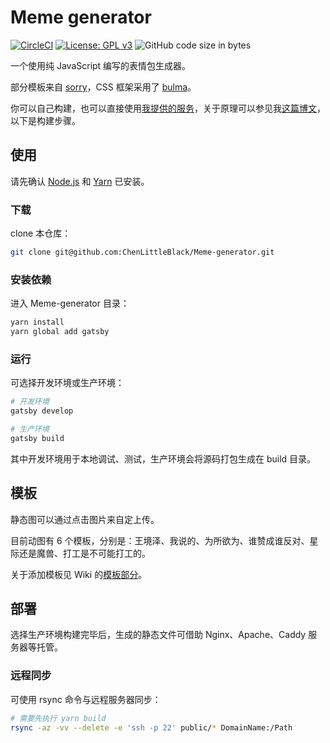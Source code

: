# Meme generator

[![CircleCI](https://img.shields.io/circleci/project/github/ChenLittleBlack/Meme-generator.svg?style=flat-square)](https://circleci.com/gh/ChenLittleBlack/Meme-generator/tree/master)
[![License: GPL v3](https://img.shields.io/badge/License-GPL%20v3-blue.svg?style=flat-square)](https://www.gnu.org/licenses/gpl-3.0)
![GitHub code size in bytes](https://img.shields.io/github/languages/code-size/ChenLittleBlack/Meme-generator.svg?style=flat-square)


一个使用纯 JavaScript 编写的表情包生成器。

部分模板来自 [sorry](https://github.com/xtyxtyx/sorry)，CSS 框架采用了 [bulma](https://github.com/jgthms/bulma)。

你可以自己构建，也可以直接使用[我提供的服务](https://meme.itswincer.com)，关于原理可以参见我[这篇博文](https://blog.itswincer.com/posts/8575e868/)，以下是构建步骤。

## 使用

请先确认 [Node.js](https://github.com/nodejs/node.git) 和 [Yarn](https://github.com/yarnpkg/yarn) 已安装。

### 下载

clone 本仓库：

```bash
git clone git@github.com:ChenLittleBlack/Meme-generator.git
```

### 安装依赖

进入 Meme-generator 目录：

```bash
yarn install
yarn global add gatsby
```

### 运行

可选择开发环境或生产环境：

```bash
# 开发环境
gatsby develop

# 生产环境
gatsby build
```

其中开发环境用于本地调试、测试，生产环境会将源码打包生成在 build 目录。

## 模板

静态图可以通过点击图片来自定上传。

目前动图有 6 个模板，分别是：王境泽、我说的、为所欲为、谁赞成谁反对、星际还是魔兽、打工是不可能打工的。

关于添加模板见 Wiki 的[模板部分](https://github.com/ChenLittleBlack/Meme-generator/wiki/模板)。

## 部署

选择生产环境构建完毕后，生成的静态文件可借助 Nginx、Apache、Caddy 服务器等托管。

### 远程同步

可使用 rsync 命令与远程服务器同步：

```bash
# 需要先执行 yarn build 
rsync -az -vv --delete -e 'ssh -p 22' public/* DomainName:/Path
```

